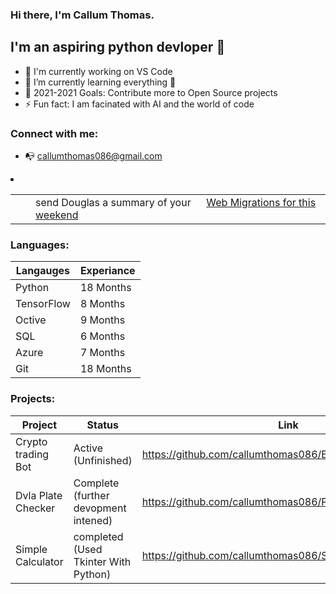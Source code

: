 ### Hi there, I'm Callum Thomas.


## I'm an aspiring python devloper 👋


- 🔭 I'm currently working on VS Code
- 🌱 I’m currently learning everything 🤣
- 🥅 2021-2021 Goals: Contribute more to Open Source projects
- ⚡ Fun fact: I am facinated with AI and the world of code


### Connect with me:

- :mailbox_with_no_mail: callumthomas086@gmail.com

<li class="task_item history_item item_110881999 indent_1" id="item_110881999">
  <table>
    <tbody>
      <tr>
        <td>
          <div class="div_checker">
            <div class="amicheckbox"><img width="16" height="16" src="https://d3ptyyxy2at9ui.cloudfront.net/76084e29cb2cf72b320e888edc583dfb.gif" class="cmp_14_checkbox_on amicheckbox_img"></div>
          </div>
        </td>
        <td class="content">
          <span class="date empty"></span><span>send Douglas a summary of your <img width="16" class="cmp_email_on" src="https://d3ptyyxy2at9ui.cloudfront.net/76084e29cb2cf72b320e888edc583dfb.gif"> <a onclick="return linkRedirecter(this)" target="_blank" class="ex_link" href="https://mail.google.com/a/umn.edu/#inbox/13f62a30179692eb">Web Migrations for this weekend</a><span class="clickable note_icon" style="visibility: hidden;"><img width="15" height="14" src="https://d3ptyyxy2at9ui.cloudfront.net/76084e29cb2cf72b320e888edc583dfb.gif" class="cmp_note clickable"></span></span>
          <div></div>
        </td>
      </tr>
    </tbody>
  </table>
</li>

### Languages:

Langauges | Experiance 
------------ | -------------
Python | 18 Months 
TensorFlow  | 8 Months 
Octive | 9 Months 
SQL | 6 Months 
Azure | 7 Months 
Git | 18 Months 

### Projects:

Project | Status | Link
-------- | -------- | -----------------
Crypto trading Bot | Active (Unfinished) | https://github.com/callumthomas086/Binace_API_Trading_Bot
Dvla Plate Checker | Complete (further devopment intened) | https://github.com/callumthomas086/Plate_checker
Simple Calculator | completed (Used Tkinter With Python) | https://github.com/callumthomas086/Simple-calc
